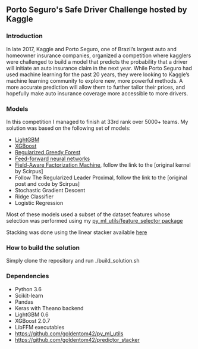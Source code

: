 ## Porto Seguro's Safe Driver Challenge hosted by Kaggle

### Introduction
In late 2017, Kaggle and Porto Seguro, one of Brazil’s largest auto and homeowner 
insurance companies, organized a competition where kagglers were challenged to build
a model that predicts the probability that a driver will initiate an auto insurance 
claim in the next year. While Porto Seguro had used machine learning for the past 
20 years, they were looking to Kaggle’s machine learning community to explore new, 
more powerful methods. A more accurate prediction will allow them to further tailor
their prices, and hopefully make auto insurance coverage more accessible to more 
drivers.


### Models
In this competition I managed to finish at 33rd rank over 5000+ teams. My solution 
was based on the following set of models:

- [LightGBM](https://github.com/Microsoft/LightGBM)
- [XGBoost](https://github.com/dmlc/xgboost)
- [Regularized Greedy Forest](https://github.com/fukatani/rgf_python)
- [Feed-forward neural networks](https://keras.io/)
- [Field-Aware Factorization Machine](https://github.com/guestwalk/libffm), follow the link to the [original kernel by Scirpus]
- Follow The Regularized Leader Proximal, follow the link to the [original post and code by Scirpus]
- Stochastic Gradient Descent
- Ridge Classifier
- Logistic Regression

Most of these models used a subset of the dataset features whose selection was 
performed using my [py_ml_utils/feature_selector package](https://github.com/goldentom42/py_ml_utils)

Stacking was done using the linear stacker available [here](https://github.com/goldentom42/predictor_stacker)

### How to build the solution
Simply clone the repository and run ./build_solution.sh

### Dependencies
- Python 3.6
- Scikit-learn
- Pandas
- Keras with Theano backend
- LightGBM 0.6
- XGBoost 2.0.7
- LibFFM executables 
- https://github.com/goldentom42/py_ml_utils
- https://github.com/goldentom42/predictor_stacker


